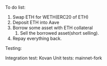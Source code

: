 To do list:
1. Swap ETH for WETH(ERC20 of ETH)
2. Deposit ETH into Aave
3. Borrow some asset with ETH collateral
    1. Sell the borrowed asset(short selling).
4. Repay everything back.


Testing:

Integration test: Kovan
Unit tests: mainnet-fork
